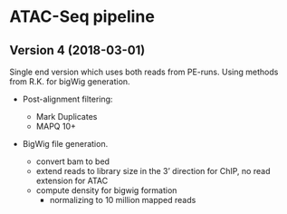# ATAC-Seq pipeline

## Version 4 (2018-03-01)

Single end version which uses both reads from PE-runs. Using methods from R.K. for bigWig generation.

- Post-alignment filtering:

    - Mark Duplicates
    - MAPQ 10+

- BigWig file generation.

	- convert bam to bed
	- extend reads to library size in the 3’ direction for ChIP, no read extension for ATAC
	- compute density for bigwig formation
		- normalizing to 10 million mapped reads

